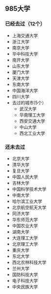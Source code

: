##  985大学
###  已经去过（12个）
+ 上海交通大学
+ 浙江大学
+ 南京大学
+ 华中科技大学
+ 南开大学
+ 山东大学
+ 厦门大学
+ 天津大学
+ 东南大学
+ 中国海洋大学
+ 四川大学
+ 去过的城市(5个）
	+ 武汉大学
	+ 华南理工大学
	+ 西安交通大学
	+ 中山大学
	+ 西北工业大学
###  还未去过
+ 北京大学
+ 清华大学
+ 复旦大学
+ 中国人民大学
+ 吉林大学
+ 中国科学技术大学
+ 中南大学
+ 哈尔滨工业大学
+ 北京航空航天大学
+ 同济大学
+ 华东师范大学
+ 中国农业大学
+ 湖南大学
+ 大连理工大学
+ 北京理工大学
+ 重庆大学
+ 东北大学
+ 西北农林科技大学
+ 兰州大学
+ 国防科技大学
+ 电子科技大学
+ 中央民族大学